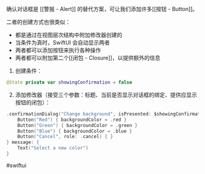 确认对话框是 [[警报 - Alert]] 的替代方案，可让我们添加许多[[按钮 - Button]]。

二者的创建方式也很类似：

- 都是通过在视图层次结构中附加修改器创建的
- 当条件为真时，SwiftUI 会自动显示两者
- 两者都可以添加按钮来执行各种操作
- 两者都可以附加第二个[[闭包 - Closure]]，以提供额外的信息

1. 创建条件：

```swift
@State private var showingConfirmation = false
```

2. 添加修改器（接受三个参数：标题、当前是否显示对话框的绑定、提供应显示按钮的闭包）：

```swift
.confirmationDialog("Change background", isPresented: $showingConfirmation) {
    Button("Red") { backgroundColor = .red }
    Button("Green") { backgroundColor = .green }
    Button("Blue") { backgroundColor = .blue }
    Button("Cancel", role: .cancel) { }
} message: {
    Text("Select a new color")
}
```

#swiftui 